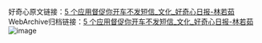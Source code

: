 好奇心原文链接：[5 个应用督促你开车不发短信_文化_好奇心日报-林若茹](https://www.qdaily.com/articles/1099.html)
WebArchive归档链接：[5 个应用督促你开车不发短信_文化_好奇心日报-林若茹](http://web.archive.org/web/20190623145641/https://www.qdaily.com/articles/1099.html)
![image](http://ww3.sinaimg.cn/large/007d5XDply1g3v4ampvckj30u036e7wh)